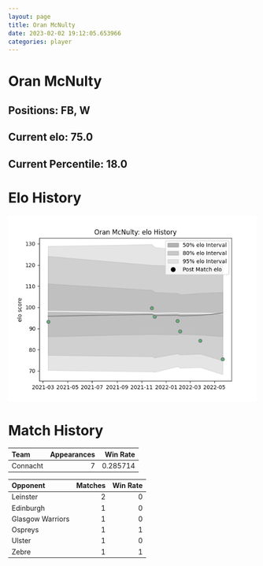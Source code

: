 ```yaml
---  
layout: page  
title: Oran McNulty  
date: 2023-02-02 19:12:05.653966  
categories: player  
---
```

# Oran McNulty

## Positions: FB, W

## Current elo: 75.0

## Current Percentile: 18.0

# Elo History


![elo history](history_OranMcNulty.png)
# Match History


| Team     |   Appearances |   Win Rate |
|:---------|--------------:|-----------:|
| Connacht |             7 |   0.285714 |

| Opponent         |   Matches |   Win Rate |
|:-----------------|----------:|-----------:|
| Leinster         |         2 |          0 |
| Edinburgh        |         1 |          0 |
| Glasgow Warriors |         1 |          0 |
| Ospreys          |         1 |          1 |
| Ulster           |         1 |          0 |
| Zebre            |         1 |          1 |